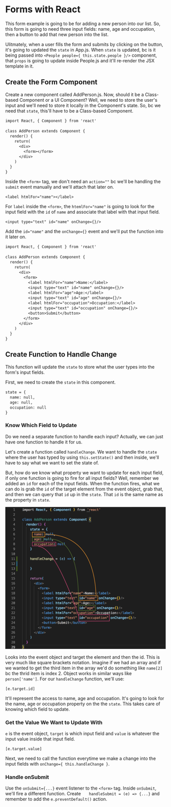# Forms with React

This form example is going to be for adding a new person into our list. So, this form is going to need three input fields: name, age and occupation, then a button to add that new person into the list.

Ulitmately, when a user fills the form and submits by clicking on the button, it's going to updated the ```state``` in App.js. When ```state``` is updated, bc is it being passed into ```<People people={ this.state.people }/>``` component, that ```props``` is going to update inside People.js and it'll re-render the JSX template in it.

## Create the Form Component

Create a new component called AddPerson.js. 
Now, should it be a Class-based Component or a UI Component? Well, we need to store the user's input and we'll need to store it locally in the Component's state. So, bc we need that ```state```, this'll have to be a Class-based Component.

```
import React, { Component } from 'react'

class AddPerson extends Component {
  render() {
    return(
      <div>
        <form></form>
      </div>
    )
  }
}
```

Inside the ```<form>``` tag, we don't need an ```action=""``` bc we'll be handling the ```submit``` event manually and we'll attach that later on.

```
<label htmlFor="name"></label>
```

For ```label``` inside the ```<form>```, the ```htemlFor="name"``` is going to look for the input field with the ```id``` of ```name``` and associate that label with that input field. 

```
<input type="text" id="name" onChange={}/>
```

Add the ```id="name"``` and the ```onChange={}``` event and we'll put the function into it later on.

```
import React, { Component } from 'react'

class AddPerson extends Component {
  render() {
    return(
      <div>
        <form>
          <label htmlFor="name">Name:</label>
          <input type="text" id="name" onChange={}/>
          <label htmlFor="age">Age:</label>
          <input type="text" id="age" onChange={}/>
          <label htmlFor="occupation">Occupation:</label>
          <input type="text" id="occupation" onChange={}/>
          <button>Submit</button>
        </form>
      </div>
    )
  }
}
```

## Create Function to Handle Change

This function will update the ```state``` to store what the user types into the form's input fields.

First, we need to create the ```state``` in this component.

```
state = {
  name: null,
  age: null,
  occupation: null
}
```

### Know Which Field to Update

Do we need a separate function to handle each input? Actually, we can just have one function to handle it for us.

Let's create a function called ```handleChange```. We want to handle the ```state``` where the user has typed by using ```this.setState()``` and then inside, we'll have to say what we want to set the state of. 

But, how do we know what property we want to update for each input field, if only one function is going to fire for all input fields? Well, remember we added an ```id``` for each of the input fields. When the function fires, what we can do is grab the ```id``` of the target element from the event object, grab that, and then we can query that ```id``` up in the ```state```. That ```id``` is the same name as the property in ```state```.

<kbd>![alt text](img/statetoprop.png "screenshot")</kbd>

Looks into the event object and target the element and then the id. This is very much like square brackets notation. Imagine if we had an array and if we wanted to get the third item in the array we'd do something like ```name[2]``` bc the thrid item is index 2. Object works in similar ways like ```person['name']```. For our ```handleChange``` function, we'll use:

```
[e.target.id]
```
It'll represent the access to name, age and occupation. It's going to look for the name, age or occupation property on the the ```state```. This takes care of knowing which field to update.

### Get the Value We Want to Update With

```e``` is the event object, ```target``` is which input field and ```value``` is whatever the input value inside that input field. 

```
[e.target.value]
```

Next, we need to call the function everytime we make a change into the input fields with ```onChange={ this.handleChange }```.

### Handle onSubmit

Use the ```onSubmit={...}``` event listener to the ```<form>``` tag. Inside ```onSubmit```, we'll fire a different function. Create ```    handleSubmit = (e) => {...} ``` and remember to add the ```e.preventDefault()``` action.

